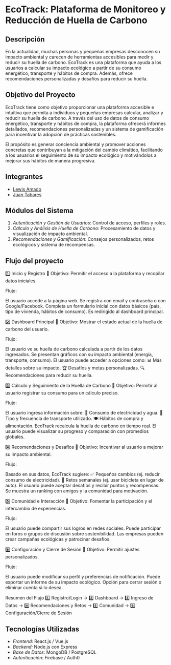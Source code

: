 # EcoTrack: Plataforma de Monitoreo y Reducción de Huella de Carbono

## Descripción  
En la actualidad, muchas personas y pequeñas empresas desconocen su impacto ambiental y carecen de herramientas accesibles para medir y reducir su huella de carbono. EcoTrack es una plataforma que ayuda a los usuarios a calcular su impacto ecológico a partir de su consumo energético, transporte y hábitos de compra. Además, ofrece recomendaciones personalizadas y desafíos para reducir su huella.  

## Objetivo del Proyecto
EcoTrack tiene como objetivo proporcionar una plataforma accesible e intuitiva que permita a individuos y pequeñas empresas calcular, analizar y reducir su huella de carbono. A través del uso de datos de consumo energético, transporte y hábitos de compra, la plataforma ofrecerá informes detallados, recomendaciones personalizadas y un sistema de gamificación para incentivar la adopción de prácticas sostenibles.

El propósito es generar conciencia ambiental y promover acciones concretas que contribuyan a la mitigación del cambio climático, facilitando a los usuarios el seguimiento de su impacto ecológico y motivándolos a mejorar sus hábitos de manera progresiva.

## Integrantes  
- [Lewis Amado](https://github.com/lewisamado)  
- [Juan Tabares](https://github.com/juandatabares)  
 

## Módulos del Sistema  
1. *Autenticación y Gestión de Usuarios*: Control de acceso, perfiles y roles.  
2. *Cálculo y Análisis de Huella de Carbono*: Procesamiento de datos y visualización de impacto ambiental.  
3. *Recomendaciones y Gamificación*: Consejos personalizados, retos ecológicos y sistema de recompensas.


## Flujo del proyecto
1️⃣ Inicio y Registro
📌 Objetivo: Permitir el acceso a la plataforma y recopilar datos iniciales.

Flujo:

El usuario accede a la página web.
Se registra con email y contraseña o con Google/Facebook.
Completa un formulario inicial con datos básicos (país, tipo de vivienda, hábitos de consumo).
Es redirigido al dashboard principal.

2️⃣ Dashboard Principal
📌 Objetivo: Mostrar el estado actual de la huella de carbono del usuario.

Flujo:

El usuario ve su huella de carbono calculada a partir de los datos ingresados.
Se presentan gráficos con su impacto ambiental (energía, transporte, consumo).
El usuario puede acceder a opciones como:
📊 Más detalles sobre su impacto.
🏆 Desafíos y metas personalizadas.
🔍 Recomendaciones para reducir su huella.

3️⃣ Cálculo y Seguimiento de la Huella de Carbono
📌 Objetivo: Permitir al usuario registrar su consumo para un cálculo preciso.

Flujo:

El usuario ingresa información sobre:
🔌 Consumo de electricidad y agua.
🚗 Tipo y frecuencia de transporte utilizado.
🍽️ Hábitos de compra y alimentación.
EcoTrack recalcula la huella de carbono en tiempo real.
El usuario puede visualizar su progreso y comparación con promedios globales.

4️⃣ Recomendaciones y Desafíos
📌 Objetivo: Incentivar al usuario a mejorar su impacto ambiental.

Flujo:

Basado en sus datos, EcoTrack sugiere:
✅ Pequeños cambios (ej. reducir consumo de electricidad).
🚀 Retos semanales (ej. usar bicicleta en lugar de auto).
El usuario puede aceptar desafíos y recibir puntos y recompensas.
Se muestra un ranking con amigos y la comunidad para motivación.

5️⃣ Comunidad e Interacción
📌 Objetivo: Fomentar la participación y el intercambio de experiencias.

Flujo:

El usuario puede compartir sus logros en redes sociales.
Puede participar en foros o grupos de discusión sobre sostenibilidad.
Las empresas pueden crear campañas ecológicas y patrocinar desafíos.

6️⃣ Configuración y Cierre de Sesión
📌 Objetivo: Permitir ajustes personalizados.

Flujo:

El usuario puede modificar su perfil y preferencias de notificación.
Puede exportar un informe de su impacto ecológico.
Opción para cerrar sesión o eliminar cuenta si lo desea.

Resumen del Flujo
1️⃣ Registro/Login → 2️⃣ Dashboard → 3️⃣ Ingreso de Datos → 4️⃣ Recomendaciones y Retos → 5️⃣ Comunidad → 6️⃣ Configuración/Cierre de Sesión

## Tecnologías Utilizadas  
- *Frontend:* React.js / Vue.js  
- *Backend:* Node.js con Express  
- *Base de Datos:* MongoDB / PostgreSQL  
- *Autenticación:* Firebase / Auth0  

